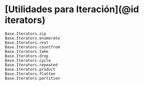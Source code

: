 # [Utilidades para Iteración](@id iterators)

```@docs
Base.Iterators.zip
Base.Iterators.enumerate
Base.Iterators.rest
Base.Iterators.countfrom
Base.Iterators.take
Base.Iterators.drop
Base.Iterators.cycle
Base.Iterators.repeated
Base.Iterators.product
Base.Iterators.flatten
Base.Iterators.partition
```
